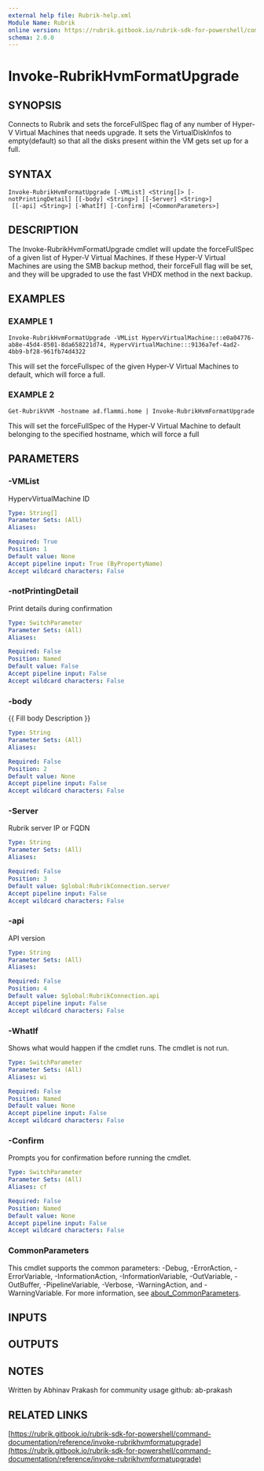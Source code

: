 ```yaml
---
external help file: Rubrik-help.xml
Module Name: Rubrik
online version: https://rubrik.gitbook.io/rubrik-sdk-for-powershell/command-documentation/reference/invoke-rubrikhvmformatupgrade
schema: 2.0.0
---
```


# Invoke-RubrikHvmFormatUpgrade

## SYNOPSIS
Connects to Rubrik and sets the forceFullSpec flag of any number of Hyper-V Virtual Machines that needs upgrade.
It sets the VirtualDiskInfos to empty(default)
so that all the disks present within the VM gets set up for a full.

## SYNTAX

```
Invoke-RubrikHvmFormatUpgrade [-VMList] <String[]> [-notPrintingDetail] [[-body] <String>] [[-Server] <String>]
 [[-api] <String>] [-WhatIf] [-Confirm] [<CommonParameters>]
```

## DESCRIPTION
The Invoke-RubrikHvmFormatUpgrade cmdlet will update the forceFullSpec of a given list of Hyper-V Virtual Machines.
If these Hyper-V Virtual Machines are using the SMB backup method, their forceFull flag will be set, and they will be upgraded to use the fast VHDX method in the next backup.

## EXAMPLES

### EXAMPLE 1
```
Invoke-RubrikHvmFormatUpgrade -VMList HypervVirtualMachine:::e0a04776-ab8e-45d4-8501-8da658221d74, HypervVirtualMachine:::9136a7ef-4ad2-4bb9-bf28-961fb74d4322
```

This will set the forceFullspec of the given Hyper-V Virtual Machines to default, which will force a full.

### EXAMPLE 2
```
Get-RubrikVVM -hostname ad.flammi.home | Invoke-RubrikHvmFormatUpgrade
```

This will set the forceFullSpec of the Hyper-V Virtual Machine to default belonging to the specified hostname, which will force a full

## PARAMETERS

### -VMList
HypervVirtualMachine ID

```yaml
Type: String[]
Parameter Sets: (All)
Aliases:

Required: True
Position: 1
Default value: None
Accept pipeline input: True (ByPropertyName)
Accept wildcard characters: False
```

### -notPrintingDetail
Print details during confirmation

```yaml
Type: SwitchParameter
Parameter Sets: (All)
Aliases:

Required: False
Position: Named
Default value: False
Accept pipeline input: False
Accept wildcard characters: False
```

### -body
{{ Fill body Description }}

```yaml
Type: String
Parameter Sets: (All)
Aliases:

Required: False
Position: 2
Default value: None
Accept pipeline input: False
Accept wildcard characters: False
```

### -Server
Rubrik server IP or FQDN

```yaml
Type: String
Parameter Sets: (All)
Aliases:

Required: False
Position: 3
Default value: $global:RubrikConnection.server
Accept pipeline input: False
Accept wildcard characters: False
```

### -api
API version

```yaml
Type: String
Parameter Sets: (All)
Aliases:

Required: False
Position: 4
Default value: $global:RubrikConnection.api
Accept pipeline input: False
Accept wildcard characters: False
```

### -WhatIf
Shows what would happen if the cmdlet runs.
The cmdlet is not run.

```yaml
Type: SwitchParameter
Parameter Sets: (All)
Aliases: wi

Required: False
Position: Named
Default value: None
Accept pipeline input: False
Accept wildcard characters: False
```

### -Confirm
Prompts you for confirmation before running the cmdlet.

```yaml
Type: SwitchParameter
Parameter Sets: (All)
Aliases: cf

Required: False
Position: Named
Default value: None
Accept pipeline input: False
Accept wildcard characters: False
```

### CommonParameters
This cmdlet supports the common parameters: -Debug, -ErrorAction, -ErrorVariable, -InformationAction, -InformationVariable, -OutVariable, -OutBuffer, -PipelineVariable, -Verbose, -WarningAction, and -WarningVariable. For more information, see [about_CommonParameters](http://go.microsoft.com/fwlink/?LinkID=113216).

## INPUTS

## OUTPUTS

## NOTES
Written by Abhinav Prakash for community usage
github: ab-prakash

## RELATED LINKS

[https://rubrik.gitbook.io/rubrik-sdk-for-powershell/command-documentation/reference/invoke-rubrikhvmformatupgrade](https://rubrik.gitbook.io/rubrik-sdk-for-powershell/command-documentation/reference/invoke-rubrikhvmformatupgrade)

